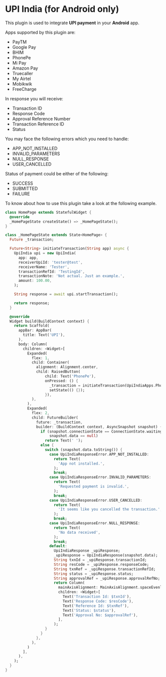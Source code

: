 # UPI India (for Android only)

This plugin is used to integrate **UPI payment** in your **Android** app.

Apps supported by this plugin are:
* PayTM
* Google Pay
* BHIM
* PhonePe
* Mi Pay
* Amazon Pay
* Truecaller
* My Airtel
* Mobikwik
* FreeCharge

In response you will receive:
* Transaction ID
* Response Code
* Approval Reference Number
* Transaction Reference ID
* Status

You may face the following errors which you need to handle:
* APP_NOT_INSTALLED
* INVALID_PARAMETERS
* NULL_RESPONSE
* USER_CANCELLED

Status of payment could be either of the following:
* SUCCESS
* SUBMITTED
* FAILURE

To know about how to use this plugin take a look at the following example.
```dart
class HomePage extends StatefulWidget {
  @override
  _HomePageState createState() => _HomePageState();
}

class _HomePageState extends State<HomePage> {
  Future _transaction;

  Future<String> initiateTransaction(String app) async {
    UpiIndia upi = new UpiIndia(
      app: app,
      receiverUpiId: 'tester@test',
      receiverName: 'Tester',
      transactionRefId: 'TestingId',
      transactionNote: 'Not actual. Just an example.',
      amount: 100.00,
    );

    String response = await upi.startTransaction();

    return response;
  }

  @override
  Widget build(BuildContext context) {
    return Scaffold(
      appBar: AppBar(
        title: Text('UPI'),
      ),
      body: Column(
        children: <Widget>[
          Expanded(
            flex: 1,
            child: Container(
              alignment: Alignment.center,
              child: RaisedButton(
                  child: Text('PhonePe'),
                  onPressed: () {
                    _transaction = initiateTransaction(UpiIndiaApps.PhonePe);
                    setState(() {});
                  }),
            ),
          ),
          Expanded(
            flex: 2,
            child: FutureBuilder(
              future: _transaction,
              builder: (BuildContext context, AsyncSnapshot snapshot) {
                if (snapshot.connectionState == ConnectionState.waiting ||
                    snapshot.data == null)
                  return Text(' ');
                else {
                  switch (snapshot.data.toString()) {
                    case UpiIndiaResponseError.APP_NOT_INSTALLED:
                      return Text(
                        'App not installed.',
                      );
                      break;
                    case UpiIndiaResponseError.INVALID_PARAMETERS:
                      return Text(
                        'Requested payment is invalid.',
                      );
                      break;
                    case UpiIndiaResponseError.USER_CANCELLED:
                      return Text(
                        'It seems like you cancelled the transaction.',
                      );
                      break;
                    case UpiIndiaResponseError.NULL_RESPONSE:
                      return Text(
                        'No data received',
                      );
                      break;
                    default:
                      UpiIndiaResponse _upiResponse;
                      _upiResponse = UpiIndiaResponse(snapshot.data);
                      String txnId = _upiResponse.transactionId;
                      String resCode = _upiResponse.responseCode;
                      String txnRef = _upiResponse.transactionRefId;
                      String status = _upiResponse.status;
                      String approvalRef = _upiResponse.approvalRefNo;
                      return Column(
                        mainAxisAlignment: MainAxisAlignment.spaceEvenly,
                        children: <Widget>[
                          Text('Transaction Id: $txnId'),
                          Text('Response Code: $resCode'),
                          Text('Reference Id: $txnRef'),
                          Text('Status: $status'),
                          Text('Approval No: $approvalRef'),
                        ],
                      );
                  }
                }
              },
            ),
          )
        ],
      ),
    );
  }
}

```
